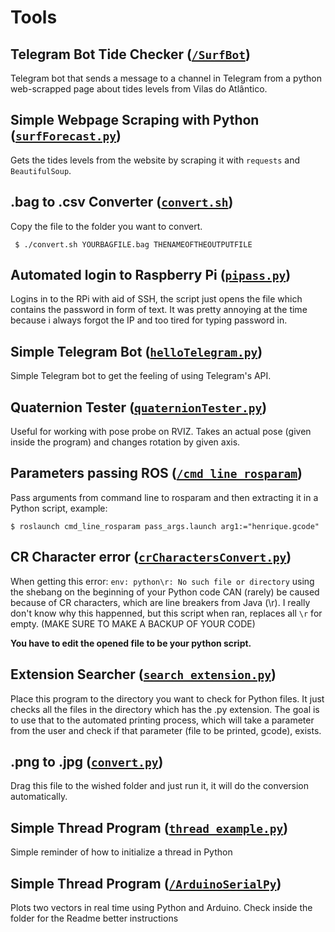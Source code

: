 # Tools



## Telegram Bot Tide Checker ([``` /SurfBot ```](https://github.com/hpoleselo/tools/tree/master/SurfBot))

Telegram bot that sends a message to a channel in Telegram from a python web-scrapped page about tides levels from Vilas do Atlântico.

## Simple Webpage Scraping with Python ([``` surfForecast.py ```](https://github.com/hpoleselo/tools/blob/master/surfForecast.py))

Gets the tides levels from the website by scraping it with ``` requests ``` and ``` BeautifulSoup ```.

## .bag to .csv Converter ([``` convert.sh ```](https://github.com/hpoleselo/tools/blob/master/convert.sh))

Copy the file to the folder you want to convert.

``` $ ./convert.sh YOURBAGFILE.bag THENAMEOFTHEOUTPUTFILE```

## Automated login to Raspberry Pi ([``` pipass.py ```](https://github.com/hpoleselo/tools/blob/master/pipass.py))

Logins in to the RPi with aid of SSH, the script just opens the file which contains the password in form of text. It was pretty annoying at the time because i always forgot the IP and too tired for typing password in.

## Simple Telegram Bot ([``` helloTelegram.py ```](https://github.com/hpoleselo/tools/blob/master/helloTelegram.py))

Simple Telegram bot to get the feeling of using Telegram's API.

## Quaternion Tester ([``` quaternionTester.py ```](https://github.com/hpoleselo/tools/blob/master/quaternionTester.py))

Useful for working with pose probe on RVIZ. Takes an actual pose (given inside the program) and changes rotation by given axis.

## Parameters passing ROS ([``` /cmd_line_rosparam ```](https://github.com/hpoleselo/tools/tree/master/cmd_line_rosparam))

Pass arguments from command line to rosparam and then extracting it in a Python script, example:

``` $ roslaunch cmd_line_rosparam pass_args.launch arg1:="henrique.gcode" ```

## CR Character error ([``` crCharactersConvert.py ```](https://github.com/hpoleselo/tools/blob/master/crCharactersConvert.py))

When getting this error: ``` env: python\r: No such file or directory ``` using the shebang on the beginning of your Python code CAN (rarely) be caused because of CR characters, which are line breakers from Java (\r). I really don't know why this happenned, but this script when ran, replaces all ```\r``` for empty. (MAKE SURE TO MAKE A BACKUP OF YOUR CODE) 

**You have to edit the opened file to be your python script.**

## Extension Searcher ([``` search_extension.py ```](https://github.com/hpoleselo/tools/blob/master/search_extension.py))

Place this program to the directory you want to check for Python files. It just checks all the files in the directory which has the .py extension. The goal is to use that to the automated printing process, which will take a parameter from the user and check if that parameter (file to be printed, gcode), exists. 

## .png to .jpg ([``` convert.py ```](https://github.com/hpoleselo/tools/blob/master/convert.py))

Drag this file to the wished folder and just run it, it will do the conversion automatically.

## Simple Thread Program ([``` thread_example.py ```](https://github.com/hpoleselo/tools/blob/master/convert.py))

Simple reminder of how to initialize a thread in Python

## Simple Thread Program ([``` /ArduinoSerialPy ```](https://github.com/hpoleselo/tools/tree/master/ArduinoSerialPy))

Plots two vectors in real time using Python and Arduino. Check inside the folder for the Readme better instructions